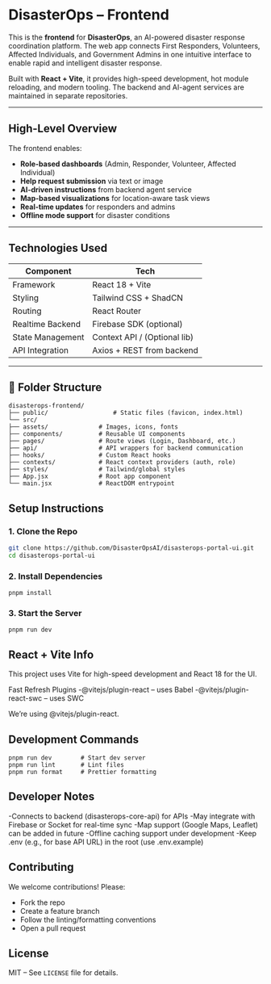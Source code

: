 #  DisasterOps – Frontend

This is the **frontend** for **DisasterOps**, an AI-powered disaster response coordination platform. The web app connects First Responders, Volunteers, Affected Individuals, and Government Admins in one intuitive interface to enable rapid and intelligent disaster response.

Built with **React + Vite**, it provides high-speed development, hot module reloading, and modern tooling. The backend and AI-agent services are maintained in separate repositories.

---

##  High-Level Overview

The frontend enables:

-  **Role-based dashboards** (Admin, Responder, Volunteer, Affected Individual)
-  **Help request submission** via text or image
-  **AI-driven instructions** from backend agent service
-  **Map-based visualizations** for location-aware task views
-  **Real-time updates** for responders and admins
-  **Offline mode support** for disaster conditions

---

##  Technologies Used

| Component         | Tech                        |
|------------------|-----------------------------|
| Framework         | React 18 + Vite             |
| Styling           | Tailwind CSS + ShadCN       |
| Routing           | React Router                |
| Realtime Backend  | Firebase SDK (optional)     |
| State Management  | Context API / (Optional lib)|
| API Integration   | Axios + REST from backend   |

---

## 📁 Folder Structure

```
disasterops-frontend/
├── public/                  # Static files (favicon, index.html)
└── src/
├── assets/              # Images, icons, fonts
├── components/          # Reusable UI components
├── pages/               # Route views (Login, Dashboard, etc.)
├── api/                 # API wrappers for backend communication
├── hooks/               # Custom React hooks
├── contexts/            # React context providers (auth, role)
├── styles/              # Tailwind/global styles
├── App.jsx              # Root app component
└── main.jsx             # ReactDOM entrypoint
```

##  Setup Instructions

### 1. Clone the Repo

```bash
git clone https://github.com/DisasterOpsAI/disasterops-portal-ui.git
cd disasterops-portal-ui
```

### 2. Install Dependencies
```
pnpm install
```

### 3. Start the Server
```
pnpm run dev
```

## React + Vite Info

This project uses Vite for high-speed development and React 18 for the UI.

Fast Refresh Plugins
-@vitejs/plugin-react – uses Babel
-@vitejs/plugin-react-swc – uses SWC

We’re using @vitejs/plugin-react.

## Development Commands
```
pnpm run dev        # Start dev server
pnpm run lint       # Lint files
pnpm run format     # Prettier formatting
```

## Developer Notes
-Connects to backend (disasterops-core-api) for APIs
-May integrate with Firebase or Socket for real-time sync
-Map support (Google Maps, Leaflet) can be added in future
-Offline caching support under development
-Keep .env (e.g., for base API URL) in the root (use .env.example)

## Contributing

We welcome contributions! Please:

- Fork the repo
- Create a feature branch
- Follow the linting/formatting conventions
- Open a pull request


## License

MIT – See `LICENSE` file for details.
